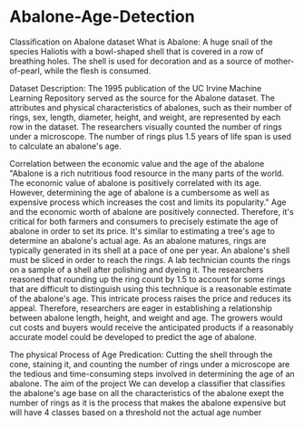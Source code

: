 # Abalone-Age-Detection


Classification on Abalone dataset
What is Abalone:
A huge snail of the species Haliotis with a bowl-shaped shell that is covered in a row of breathing holes. The shell is used for decoration and as a source of mother-of-pearl, while the flesh is consumed.


Dataset Description:
The 1995 publication of the UC Irvine Machine Learning Repository served as the source for the Abalone dataset. The attributes and physical characteristics of abalones, such as their number of rings, sex, length, diameter, height, and weight, are represented by each row in the dataset. The researchers visually counted the number of rings under a microscope. The number of rings plus 1.5 years of life span is used to calculate an abalone's age.

Correlation between the economic value and the age of the abalone
"Abalone is a rich nutritious food resource in the many parts of the world. The economic value of abalone is positively correlated with its age. However, determining the age of abalone is a cumbersome as well as expensive process which increases the cost and limits its popularity." Age and the economic worth of abalone are positively connected. Therefore, it's critical for both farmers and consumers to precisely estimate the age of abalone in order to set its price. It's similar to estimating a tree's age to determine an abalone's actual age. As an abalone matures, rings are typically generated in its shell at a pace of one per year. An abalone's shell must be sliced in order to reach the rings. A lab technician counts the rings on a sample of a shell after polishing and dyeing it. The researchers reasoned that rounding up the ring count by 1.5 to account for some rings that are difficult to distinguish using this technique is a reasonable estimate of the abalone's age. This intricate process raises the price and reduces its appeal. Therefore, researchers are eager in establishing a relationship between abalone length, height, and weight and age. The growers would cut costs and buyers would receive the anticipated products if a reasonably accurate model could be developed to predict the age of abalone.

The physical Process of Age Predication:
Cutting the shell through the cone, staining it, and counting the number of rings under a microscope are the tedious and time-consuming steps involved in determining the age of an abalone.
The aim of the project
We can develop a classifier that classifies the abalone's age base on all the characteristics of the abalone exept the number of rings as it is the process that makes the abalone expensive but will have 4 classes based on a threshold not the actual age number
